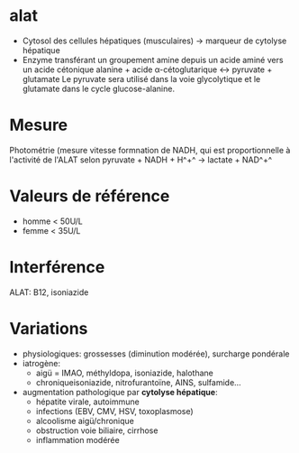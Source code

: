 # alat



- Cytosol des cellules hépatiques (musculaires) -> marqueur de cytolyse hépatique 
- Enzyme transférant un groupement amine depuis un acide aminé vers un acide cétonique alanine + acide α-cétoglutarique ↔ pyruvate + glutamate
  Le pyruvate sera utilisé dans la voie glycolytique et le glutamate dans le cycle glucose-alanine. 


# Mesure


Photométrie (mesure vitesse formnation de NADH, qui est proportionnelle à l'activité de l'ALAT selon
pyruvate + NADH + H^+^ → lactate + NAD^+^ 


# Valeurs de référence


- homme < 50U/L 
- femme < 35U/L 


# Interférence


ALAT: B12, isoniazide 


# Variations


- physiologiques: grossesses (diminution modérée), surcharge pondérale 
- iatrogène: 
    - aigü = IMAO, méthyldopa, isoniazide, halothane 
    - chroniqueisoniazide, nitrofurantoïne, AINS, sulfamide… 
- augmentation pathologique par **cytolyse hépatique**: 
    - hépatite virale, autoimmune 
    - infections (EBV, CMV, HSV, toxoplasmose) 
    - alcoolisme aigü/chronique 
    - obstruction voie biliaire, cirrhose 
    - inflammation modérée 

